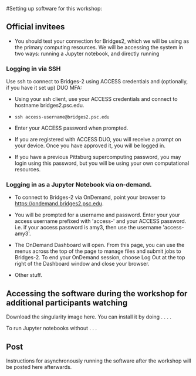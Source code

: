#Setting up software for this workshop:

## Official invitees

* You should test your connection for Bridges2, which we will be using as the primary computing resources.  We will be accessing the system in two ways: running a Jupyter notebook, and directly running 

### Logging in via SSH

Use ssh to connect to Bridges-2 using ACCESS credentials and (optionally, if you have it set up) DUO MFA:

* Using your ssh client, use your ACCESS credentials and connect to hostname bridges2.psc.edu.

* ```ssh access-username@bridges2.psc.edu```
* Enter your ACCESS password when prompted.
* If you are registered with ACCESS DUO, you will receive a prompt on your device.  Once you have approved it, you will be logged in.

* If you have a previous Pittsburg supercomputing password, you may login using this password, but you will be using your own computational resources. 

### Logging in as a Jupyter Notebook via on-demand.

* To connect to Bridges-2 via OnDemand, point your browser to https://ondemand.bridges2.psc.edu.

* You will be prompted for a username and password.  Enter your your access username prefixed with 'access-' and your ACCESS password.  i.e. if your access password is amy3, then use the username 'access-amy3'. 

*  The OnDemand Dashboard will open.  From this page, you can use the menus across the top of the page to manage files and submit jobs to Bridges-2.
To end your OnDemand session, choose Log Out at the top right of the Dashboard window and close your browser.

* Other stuff.

## Accessing the software during the workshop for additional participants watching

Download the singularity image here.  You can install it by doing . . . .   

To run Jupyter notebooks without . . . 

## Post

Instructions for asynchronously running the software after the workshop will be posted here afterwards.
